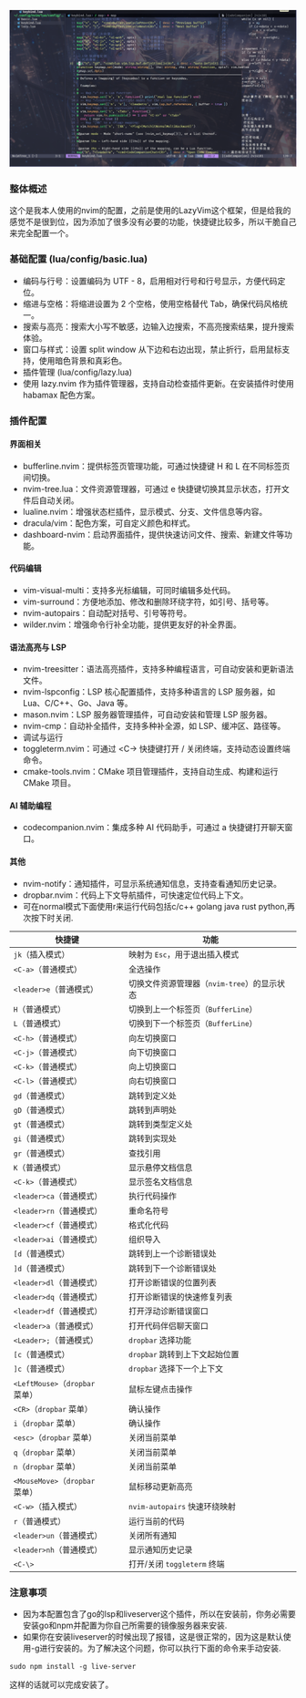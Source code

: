 ![nvim](https://github.com/NexusXian/githubImg/blob/master/nvim/nvim.png)	



### 整体概述
这个是我本人使用的nvim的配置，之前是使用的LazyVim这个框架，但是给我的感觉不是很到位，因为添加了很多没有必要的功能，快捷键比较多，所以干脆自己来完全配置一个。


### 基础配置 (lua/config/basic.lua)
- 编码与行号：设置编码为 UTF - 8，启用相对行号和行号显示，方便代码定位。
- 缩进与空格：将缩进设置为 2 个空格，使用空格替代 Tab，确保代码风格统一。
- 搜索与高亮：搜索大小写不敏感，边输入边搜索，不高亮搜索结果，提升搜索体验。
- 窗口与样式：设置 split window 从下边和右边出现，禁止折行，启用鼠标支持，使用暗色背景和真彩色。
- 插件管理 (lua/config/lazy.lua)
- 使用 lazy.nvim 作为插件管理器，支持自动检查插件更新。在安装插件时使用 habamax 配色方案。
### 插件配置

#### 界面相关
- bufferline.nvim：提供标签页管理功能，可通过快捷键 H 和 L 在不同标签页间切换。
- nvim-tree.lua：文件资源管理器，可通过 <leader>e 快捷键切换其显示状态，打开文件后自动关闭。
- lualine.nvim：增强状态栏插件，显示模式、分支、文件信息等内容。
- dracula/vim：配色方案，可自定义颜色和样式。
- dashboard-nvim：启动界面插件，提供快速访问文件、搜索、新建文件等功能。
#### 代码编辑
- vim-visual-multi：支持多光标编辑，可同时编辑多处代码。
- vim-surround：方便地添加、修改和删除环绕字符，如引号、括号等。
- nvim-autopairs：自动配对括号、引号等符号。
- wilder.nvim：增强命令行补全功能，提供更友好的补全界面。
#### 语法高亮与 LSP
- nvim-treesitter：语法高亮插件，支持多种编程语言，可自动安装和更新语法文件。
- nvim-lspconfig：LSP 核心配置插件，支持多种语言的 LSP 服务器，如 Lua、C/C++、Go、Java 等。
- mason.nvim：LSP 服务器管理插件，可自动安装和管理 LSP 服务器。
- nvim-cmp：自动补全插件，支持多种补全源，如 LSP、缓冲区、路径等。
- 调试与运行
- toggleterm.nvim：可通过 <C-\> 快捷键打开 / 关闭终端，支持动态设置终端命令。
- cmake-tools.nvim：CMake 项目管理插件，支持自动生成、构建和运行 CMake 项目。
#### AI 辅助编程
- codecompanion.nvim：集成多种 AI 代码助手，可通过 <leader>a 快捷键打开聊天窗口。
#### 其他
- nvim-notify：通知插件，可显示系统通知信息，支持查看通知历史记录。
- dropbar.nvim：代码上下文导航插件，可快速定位代码上下文。
- 可在normal模式下面使用r来运行代码包括c/c++ golang java rust python,再次按下时关闭.






| 快捷键 | 功能 |
| --- | --- |
| `jk`（插入模式） | 映射为 `Esc`，用于退出插入模式 |
| `<C-a>`（普通模式） | 全选操作 |
| `<leader>e`（普通模式） | 切换文件资源管理器（`nvim-tree`）的显示状态 |
| `H`（普通模式） | 切换到上一个标签页（`BufferLine`） |
| `L`（普通模式） | 切换到下一个标签页（`BufferLine`） |
| `<C-h>`（普通模式） | 向左切换窗口 |
| `<C-j>`（普通模式） | 向下切换窗口 |
| `<C-k>`（普通模式） | 向上切换窗口 |
| `<C-l>`（普通模式） | 向右切换窗口 |
| `gd`（普通模式） | 跳转到定义处 |
| `gD`（普通模式） | 跳转到声明处 |
| `gt`（普通模式） | 跳转到类型定义处 |
| `gi`（普通模式） | 跳转到实现处 |
| `gr`（普通模式） | 查找引用 |
| `K`（普通模式） | 显示悬停文档信息 |
| `<C-k>`（普通模式） | 显示签名文档信息 |
| `<leader>ca`（普通模式） | 执行代码操作 |
| `<leader>rn`（普通模式） | 重命名符号 |
| `<leader>cf`（普通模式） | 格式化代码 |
| `<leader>ai`（普通模式） | 组织导入 |
| `[d`（普通模式） | 跳转到上一个诊断错误处 |
| `]d`（普通模式） | 跳转到下一个诊断错误处 |
| `<leader>dl`（普通模式） | 打开诊断错误的位置列表 |
| `<leader>dq`（普通模式） | 打开诊断错误的快速修复列表 |
| `<leader>df`（普通模式） | 打开浮动诊断错误窗口 |
| `<leader>a`（普通模式） | 打开代码伴侣聊天窗口 |
| `<Leader>;`（普通模式） | `dropbar` 选择功能 |
| `[c`（普通模式） | `dropbar` 跳转到上下文起始位置 |
| `]c`（普通模式） | `dropbar` 选择下一个上下文 |
| `<LeftMouse>`（`dropbar` 菜单） | 鼠标左键点击操作 |
| `<CR>`（`dropbar` 菜单） | 确认操作 |
| `i`（`dropbar` 菜单） | 确认操作 |
| `<esc>`（`dropbar` 菜单） | 关闭当前菜单 |
| `q`（`dropbar` 菜单） | 关闭当前菜单 |
| `n`（`dropbar` 菜单） | 关闭当前菜单 |
| `<MouseMove>`（`dropbar` 菜单） | 鼠标移动更新高亮 |
| `<C-w>`（插入模式） | `nvim-autopairs` 快速环绕映射 |
| `r`（普通模式） | 运行当前的代码 |
| `<leader>un`（普通模式） | 关闭所有通知 |
| `<leader>nh`（普通模式） | 显示通知历史记录 |
| `<C-\>` | 打开/关闭 `toggleterm` 终端 |



### 注意事项
- 因为本配置包含了go的lsp和liveserver这个插件，所以在安装前，你务必需要安装go和npm并配置为你自己所需要的镜像服务器来安装.
- 如果你在安装liveserver的时候出现了报错，这是很正常的，因为这是默认使用-g进行安装的。为了解决这个问题，你可以执行下面的命令来手动安装.

``` shell
sudo npm install -g live-server
```

这样的话就可以完成安装了。

